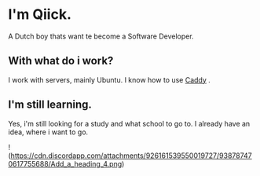 # I'm Qiick.
A Dutch boy thats want te become a Software Developer.

## With what do i work?
I work with servers, mainly Ubuntu. 
I know how to use [Caddy](https://caddyserver.com/) .

## I'm still learning.
Yes, i'm still looking for a study and what school to go to. I already have an idea, where i want to go.

!(https://cdn.discordapp.com/attachments/926161539550019727/938787470617755688/Add_a_heading_4.png)
